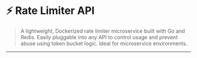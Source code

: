 # ⚡️ Rate Limiter API

> A lightweight, Dockerized rate limiter microservice built with Go and Redis. Easily pluggable into any API to control usage and prevent abuse using token bucket logic. Ideal for microservice environments.

---

